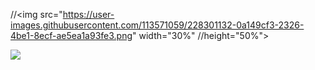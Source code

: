 
//<img src="https://user-images.githubusercontent.com/113571059/228301132-0a149cf3-2326-4be1-8ecf-ae5ea1a93fe3.png" width="30%" //height="50%">

<a href="버튼을 눌렀을 때 이동할 링크" target="_blank"><img src="https://img.shields.io/badge/뱃지레이블-배경색?style=뱃지모양&logo=로고&logoColor=로고색상"/></a>

<div data-iframe-width="150" data-iframe-height="270" data-share-badge-id="8ce9f942-a01a-44f1-a84d-d47dabee0c75" data-share-badge-host="https://www.credly.com"></div><script type="text/javascript" async src="//cdn.credly.com/assets/utilities/embed.js"></script>
